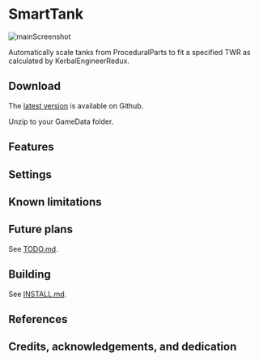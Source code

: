 # SmartTank

![mainScreenshot](screenshots/mainScreenshot.png)

Automatically scale tanks from ProceduralParts to fit a specified TWR as calculated by KerbalEngineerRedux.

## Download

The [latest version](https://github.com/HebaruSan/SmartTank/releases/latest) is available on Github.

Unzip to your GameData folder.

## Features

## Settings

## Known limitations

## Future plans

See [TODO.md](TODO.md).

## Building

See [INSTALL.md](INSTALL.md).

## References

## Credits, acknowledgements, and dedication

